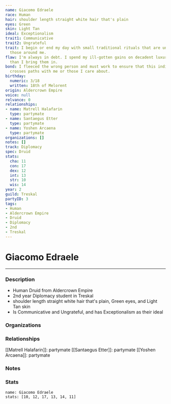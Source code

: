 ```yaml
---
name: Giacomo Edraele
race: Human
hair: shoulder length straight white hair that's plain
eyes: Green
skin: Light Tan
ideal: Exceptionalism
trait1: Communicative
trait2: Ungrateful
trait: I begin or end my day with small traditional rituals that are unfamiliar to
  those around me.
flaw: I'm always in debt. I spend my ill-gotten gains on decadent luxuries faster
  than I bring them in.
bond: I fleeced the wrong person and must work to ensure that this individual never
  crosses paths with me or those I care about.
birthday:
  numeric: 3/18
  written: 18th of Melorent
origin: Aldercrown Empire
voice: null
relvance: 0
relationships:
- name: Matrell Halafarin
  type: partymate
- name: Santaegus Etter
  type: partymate
- name: Yoshen Arcaena
  type: partymate
organizations: []
notes: []
track: Diplomacy
spec: Druid
stats:
  cha: 11
  con: 17
  dex: 12
  int: 13
  str: 10
  wis: 14
year: 2
guild: Treskal
partyID: 3
tags:
- Human
- Aldercrown Empire
- Druid
- Diplomacy
- 2nd
- Treskal
---
```

# Giacomo Edraele
---
### Description
- Human Druid from Aldercrown Empire
- 2nd year Diplomacy student in Treskal
- shoulder length straight white hair that's plain, Green eyes, and Light Tan skin
- Is Communicative and Ungrateful, and has Exceptionalism as their ideal

### Organizations

### Relationships
[[Matrell Halafarin]]: partymate
[[Santaegus Etter]]: partymate
[[Yoshen Arcaena]]: partymate

### Notes

### Stats
```statblock
name: Giacomo Edraele
stats: [10, 12, 17, 13, 14, 11]
```